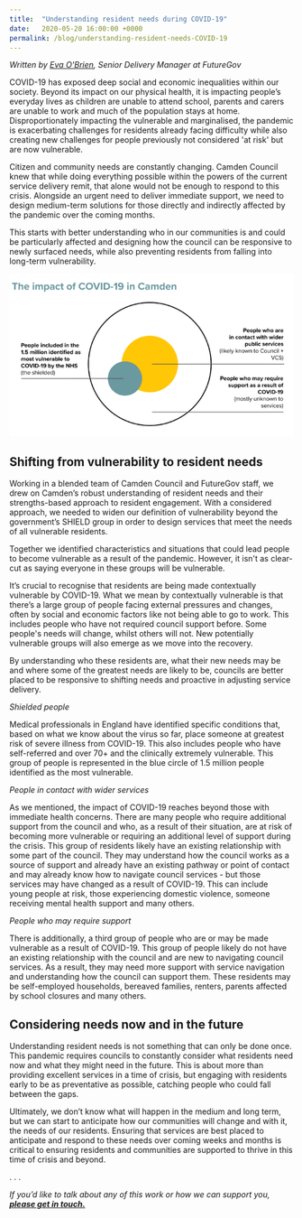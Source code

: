```yaml
---
title:  "Understanding resident needs during COVID-19"
date:   2020-05-20 16:00:00 +0000
permalink: /blog/understanding-resident-needs-COVID-19
---
```


*Written by [Eva O'Brien](https://blog.wearefuturegov.com/@evaobrien), Senior Delivery Manager at FutureGov*

COVID-19 has exposed deep social and economic inequalities within our society. Beyond its impact on our physical health, it is impacting people’s everyday lives as children are unable to attend school, parents and carers are unable to work and much of the population stays at home. Disproportionately impacting the vulnerable and marginalised, the pandemic is exacerbating challenges for residents already facing difficulty while also creating new challenges for people previously not considered 'at risk' but are now vulnerable.

Citizen and community needs are constantly changing. Camden Council knew that while doing everything possible within the powers of the current service delivery remit, that alone would not be enough to respond to this crisis. Alongside an urgent need to deliver immediate support, we need to design medium-term solutions for those directly and indirectly affected by the pandemic over the coming months.

This starts with better understanding who in our communities is and could be particularly affected and designing how the council can be responsive to newly surfaced needs, while also preventing residents from falling into long-term vulnerability.

<img src="/assets/blog-understanding-user-needs-700x400.png" alt="Understanding resident needs in Camden"/>


## Shifting from vulnerability to resident needs

Working in a blended team of Camden Council and FutureGov staff, we drew on Camden’s robust understanding of resident needs and their strengths-based approach to resident engagement. With a considered approach, we needed to widen our definition of vulnerability beyond the government’s SHIELD group in order to design services that meet the needs of all vulnerable residents.

Together we identified characteristics and situations that could lead people to become vulnerable as a result of the pandemic. However, it isn't as clear-cut as saying everyone in these groups will be vulnerable. 

It’s crucial to recognise that residents are being made contextually vulnerable by COVID-19. What we mean by contextually vulnerable is that there’s a large group of people facing external pressures and changes, often by social and economic factors like not being able to go to work. This includes people who have not required council support before. Some people's needs will change, whilst others will not. New potentially vulnerable groups will also emerge as we move into the recovery.

By understanding who these residents are, what their new needs may be and where some of the greatest needs are likely to be, councils are better placed to be responsive to shifting needs and proactive in adjusting service delivery.



*Shielded people*

Medical professionals in England have identified specific conditions that, based on what we know about the virus so far, place someone at greatest risk of severe illness from COVID-19. This also includes people who have self-referred and over 70+ and the clinically extremely vulnerable. This group of people is represented in the blue circle of 1.5 million people identified as the most vulnerable.

*People in contact with wider services*

As we mentioned, the impact of COVID-19 reaches beyond those with immediate health concerns. There are many people who require additional support from the council and who, as a result of their situation, are at risk of becoming more vulnerable or requiring an additional level of support during the crisis. This group of residents likely have an existing relationship with some part of the council. They may understand how the council works as a source of support and already have an existing pathway or point of contact and may already know how to navigate council services - but those services may have changed as a result of COVID-19. This can include young people at risk, those experiencing domestic violence, someone receiving mental health support and many others.

*People who may require support*

There is additionally, a third group of people who are or may be made vulnerable as a result of COVID-19. This group of people likely do not have an existing relationship with the council and are new to navigating council services. As a result, they may need more support with service navigation and understanding how the council can support them. These residents may be self-employed households, bereaved families, renters, parents affected by school closures and many others.


## Considering needs now and in the future
Understanding resident needs is not something that can only be done once. This pandemic requires councils to constantly consider what residents need now and what they might need in the future. This is about more than providing excellent services in a time of crisis, but engaging with residents early to be as preventative as possible, catching people who could fall between the gaps. 

Ultimately, we don’t know what will happen in the medium and long term, but we can start to anticipate how our communities will change and with it, the needs of our residents. Ensuring that services are best placed to anticipate and respond to these needs over coming weeks and months is critical to ensuring residents and communities are supported to thrive in this time of crisis and beyond.

. . .

*If you’d like to talk about any of this work or how we can support you, **<a href="mailto:hello@wearefuturegov.com" onclick="gtag('event', 'Click2', { 'event_category': 'Email' });">please get in touch.</a>***
